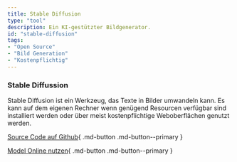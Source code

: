 ```yaml
---
title: Stable Diffusion
type: "tool"
description: Ein KI-gestützter Bildgenerator.
id: "stable-diffusion"
tags:
- "Open Source"
- "Bild Generation"
- "Kostenpflichtig"
---
```


### Stable Diffussion

Stable Diffusion ist ein Werkzeug, das Texte in Bilder umwandeln kann. Es kann auf dem eigenen Rechner wenn genügend Resourcen verfügbar sind installiert werden oder über meist kostenpflichtige Weboberflächen genutzt werden. 

[Source Code auf Github](https://github.com/CompVis/stable-diffusion){ .md-button .md-button--primary } 

[Model Online nutzen](https://beta.dreamstudio.ai/generate){ .md-button .md-button--primary } 
